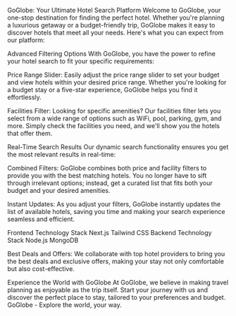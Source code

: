 GoGlobe: Your Ultimate Hotel Search Platform
Welcome to GoGlobe, your one-stop destination for finding the perfect hotel. Whether you're planning a luxurious getaway or a budget-friendly trip, GoGlobe makes it easy to discover hotels that meet all your needs. Here's what you can expect from our platform:

Advanced Filtering Options
With GoGlobe, you have the power to refine your hotel search to fit your specific requirements:

Price Range Slider: Easily adjust the price range slider to set your budget and view hotels within your desired price range. Whether you're looking for a budget stay or a five-star experience, GoGlobe helps you find it effortlessly.

Facilities Filter: Looking for specific amenities? Our facilities filter lets you select from a wide range of options such as WiFi, pool, parking, gym, and more. Simply check the facilities you need, and we'll show you the hotels that offer them.

Real-Time Search Results
Our dynamic search functionality ensures you get the most relevant results in real-time:

Combined Filters: GoGlobe combines both price and facility filters to provide you with the best matching hotels. You no longer have to sift through irrelevant options; instead, get a curated list that fits both your budget and your desired amenities.

Instant Updates: As you adjust your filters, GoGlobe instantly updates the list of available hotels, saving you time and making your search experience seamless and efficient.

Frontend Technology Stack
Next.js
Tailwind CSS
Backend Technology Stack
Node.js
MongoDB

Best Deals and Offers: We collaborate with top hotel providers to bring you the best deals and exclusive offers, making your stay not only comfortable but also cost-effective.

Experience the World with GoGlobe
At GoGlobe, we believe in making travel planning as enjoyable as the trip itself. Start your journey with us and discover the perfect place to stay, tailored to your preferences and budget. GoGlobe - Explore the world, your way.
